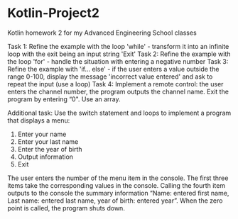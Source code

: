 # Kotlin-Project2
Kotlin homework 2 for my Advanced Engineering School classes

Task 1: Refine the example with the loop 'while' - transform it into an infinite loop with the exit being an input string 'Exit' 
Task 2: Refine the example with the loop 'for' - handle the situation with entering a negative number 
Task 3: Refine the example with 'if… else' - if the user enters a value outside the range 0-100, display the message 'incorrect value entered' 
and ask to repeat the input (use a loop) 
Task 4: Implement a remote control: the user enters the channel number, the program outputs the channel name. Exit the program by entering “0". Use an array.


Additional task: 
Use the switch statement and loops to implement a program that displays a menu:
1. Enter your name
2. Enter your last name
3. Enter the year of birth
4. Output information
0. Exit 

The user enters the number of the menu item in the console. 
The first three items take the corresponding values in the console. 
Calling the fourth item outputs to the console the summary information “Name: entered first name, Last name: entered last name, year of birth: entered year”. 
When the zero point is called, the program shuts down. 

